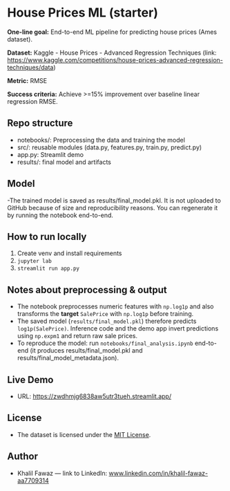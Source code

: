 # House Prices ML (starter)

**One-line goal:** End-to-end ML pipeline for predicting house prices (Ames dataset).

**Dataset:** Kaggle - House Prices - Advanced Regression Techniques (link: https://www.kaggle.com/competitions/house-prices-advanced-regression-techniques/data)

**Metric:** RMSE

**Success criteria:** Achieve >=15% improvement over baseline linear regression RMSE.

## Repo structure
- notebooks/: Preprocessing the data and training the model
- src/: reusable modules (data.py, features.py, train.py, predict.py)
- app.py: Streamlit demo
- results/: final model and artifacts

## Model
-The trained model is saved as results/final_model.pkl. It is not uploaded to GitHub because of size and reproducibility reasons. You can regenerate it by running the notebook end-to-end.

## How to run locally
1. Create venv and install requirements
2. `jupyter lab`
3. `streamlit run app.py`

## Notes about preprocessing & output
- The notebook preprocesses numeric features with `np.log1p` and also transforms the **target** `SalePrice` with `np.log1p` before training.
- The saved model (`results/final_model.pkl`) therefore predicts `log1p(SalePrice)`. Inference code and the demo app invert predictions using `np.expm1` and return raw sale prices.
- To reproduce the model: run `notebooks/final_analysis.ipynb` end-to-end (it produces results/final_model.pkl and results/final_model_metadata.json).

## Live Demo

- URL: https://zwdhmjg6838aw5utr3tueh.streamlit.app/

## License

- The dataset is licensed under the [MIT License](https://www.mit.edu/~amini/LICENSE.md).

## Author
- Khalil Fawaz — link to LinkedIn: www.linkedin.com/in/khalil-fawaz-aa7709314
